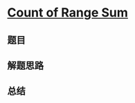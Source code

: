 # [Count of Range Sum](https://leetcode.com/problems/count-of-range-sum/)
## 题目


## 解题思路


## 总结


